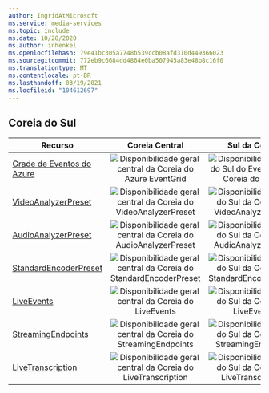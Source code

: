 ```yaml
---
author: IngridAtMicrosoft
ms.service: media-services
ms.topic: include
ms.date: 10/28/2020
ms.author: inhenkel
ms.openlocfilehash: 79e41bc305a7748b539ccb08afd310d449366023
ms.sourcegitcommit: 772eb9c6684dd4864e0ba507945a83e48b8c16f0
ms.translationtype: MT
ms.contentlocale: pt-BR
ms.lasthandoff: 03/19/2021
ms.locfileid: "104612697"
---
```

<!--Feature availability in region-->
## <a name="korea"></a>Coreia do Sul

| Recurso | Coreia Central | Sul da Coreia |
| --- | :---: | :---: |
| [Grade de Eventos do Azure](../monitoring/reacting-to-media-services-events.md) |![Disponibilidade geral central da Coreia do Azure EventGrid](../media/azure-clouds-regions/ga.svg)  |![Disponibilidade geral do Sul do EventGrid da Coreia do Azure](../media/azure-clouds-regions/ga.svg) |
| [VideoAnalyzerPreset](../analyzing-video-audio-files-concept.md) |![Disponibilidade geral central da Coreia do VideoAnalyzerPreset](../media/azure-clouds-regions/ga.svg)  | ![Disponibilidade geral do Sul da Coreia do VideoAnalyzerPreset](../media/azure-clouds-regions/ga.svg) |
| [AudioAnalyzerPreset](../analyzing-video-audio-files-concept.md) |![Disponibilidade geral central da Coreia do AudioAnalyzerPreset](../media/azure-clouds-regions/ga.svg)  | ![Disponibilidade geral do Sul da Coreia do AudioAnalyzerPreset](../media/azure-clouds-regions/ga.svg) |
| [StandardEncoderPreset](../encoding-concept.md) |![Disponibilidade geral central da Coreia do StandardEncoderPreset](../media/azure-clouds-regions/ga.svg)  | ![Disponibilidade geral do Sul da Coreia do StandardEncoderPreset](../media/azure-clouds-regions/ga.svg) |
| [LiveEvents](../live-streaming-overview.md) |![Disponibilidade geral central da Coreia do LiveEvents](../media/azure-clouds-regions/ga.svg)  | ![Disponibilidade geral do Sul da Coreia do LiveEvents](../media/azure-clouds-regions/ga.svg) |
| [StreamingEndpoints](../streaming-endpoint-concept.md) |![Disponibilidade geral central da Coreia do StreamingEndpoints](../media/azure-clouds-regions/ga.svg) | ![Disponibilidade geral do Sul da Coreia do StreamingEndpoints](../media/azure-clouds-regions/ga.svg) |
| [LiveTranscription](../live-transcription.md) |![Disponibilidade geral central da Coreia do LiveTranscription](../media/azure-clouds-regions/ga.svg) |![Disponibilidade geral do Sul da Coreia do LiveTranscription](../media/azure-clouds-regions/ga.svg) |

